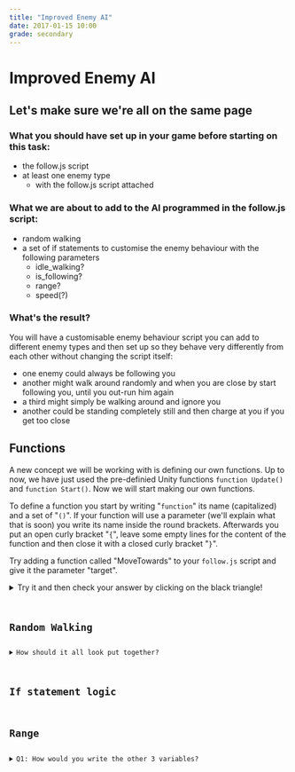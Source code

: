 ```yaml
---
title: "Improved Enemy AI"
date: 2017-01-15 10:00
grade: secondary
---
```


# Improved Enemy AI

## Let's make sure we're all on the same page

### What you should have set up in your game before starting on this task:
- the follow.js script
- at least one enemy type
  - with the follow.js script attached
  
### What we are about to add to the AI programmed in the follow.js script:
- random walking
- a set of if statements to customise the enemy behaviour with the following parameters
  - idle_walking?
  - is_following?
  - range?
  - speed(?)
  
### What's the result?
You will have a customisable enemy behaviour script you can add to different enemy types and then set up so they behave very differently from each other without changing the script itself:
- one enemy could always be following you
- another might walk around randomly and when you are close by start following you, until you out-run him again
- a third might simply be walking around and ignore you
- another could be standing completely still and then charge at you if you get too close

## Functions
A new concept we will be working with is defining our own functions. Up to now, we have just used the pre-definied Unity functions `function Update()` and `function Start()`.
Now we will start making our own functions.

To define a function you start by writing "`function`" its name (capitalized) and a set of "`()`". If your function will use a parameter (we'll explain what that is soon) you write its name inside the round brackets. Afterwards you put an open curly bracket "`{`", leave some empty lines for the content of the function and then close it with a closed curly bracket "`}`".

Try adding a function called "MoveTowards" to your `follow.js` script and give it the parameter "target".

<details>
  <summary>Try it and then check your answer by clicking on the black triangle! </summary>
  <pre><code>
    function MoveTowards(target) {
    
    }
    </code></pre>
</details>

## Random Walking

<details>
  <summary>How should it all look put together? </summary>
  ```
  function RandomMovement ()
{
  if (dauer == 0) {
  nav.SetDestination (this.gameObject.transform.position + Random.onUnitSphere * 20);
  dauer = Time.deltaTime;
  } else if (dauer > 5) {
  dauer = 0;
  } else {
  dauer = dauer + Time.deltaTime;
  }
}
```
</details>

## If statement logic


## Range
<details> 
  <summary>Q1: How would you write the other 3 variables? </summary>
   ```
public var hasRange : boolean;
public var range : int;
public var following : boolean;
public var idleWalking : boolean;
```
</details>

